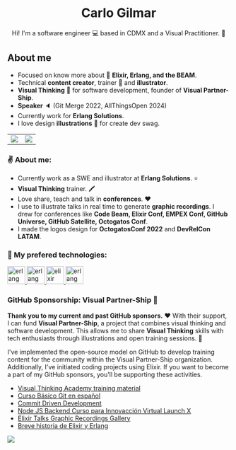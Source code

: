 <h1 align="center">Carlo Gilmar</h1>

<p align="center">
Hi! I'm a software engineer 💻 based in CDMX and a Visual Practitioner. 🎨
</p>

## About me

- Focused on know more about 🚀 **Elixir, Erlang, and the BEAM**.
- Technical **content creator**, trainer 📝 and **illustrator**.
- **Visual Thinking** 🎨 for software development, founder of **Visual Partner-Ship**.
- **Speaker** 🔈 (Git Merge 2022, AllThingsOpen 2024)
- Currently work for **Erlang Solutions**.
- I love design **illustrations** 🎇 for create dev swag. 

<table width="100%">
  <tbody>
    <tr >
      <td width="50%">
        <img src="https://github.com/carlogilmar/carlogilmar/assets/17634377/20f97d8c-0d7e-4637-9f6f-77eb3c251a27">
      </td>
      <td width="50%">
        <img src="https://github.com/carlogilmar/carlogilmar/assets/17634377/aaac5053-c988-42f4-b264-7832e8a793ea">
      </td>
    </tr>
  </tbody>
</table>
  
### ✌️ About me:
  
  - Currently work as a SWE and illustrator at **Erlang Solutions**. ⭐️
  - **Visual Thinking** trainer. 🖍
  - Love share, teach and talk in **conferences**. ❤️  
  - I use to illustrate talks in real time to generate **graphic recordings**. I drew for conferences like **Code Beam, Elixir Conf, EMPEX Conf, GitHub Universe, GitHub Satellite, Octogatos Conf**. 
  - I made the logos design for **OctogatosConf 2022** and **DevRelCon LATAM**. 
  
### 🤩 My prefered technologies:

<p align="left"> 
<a href="https://git-scm.com/" target="_blank" rel="noreferrer"> <img src="https://www.vectorlogo.zone/logos/git-scm/git-scm-icon.svg" alt="erlang" width="40" height="40"/> </a> 
<a href="https://www.vim.org/docs.php" target="_blank" rel="noreferrer"> <img src="https://www.vectorlogo.zone/logos/vim/vim-icon.svg" alt="erlang" width="40" height="40"/> </a> 
<a href="https://elixir-lang.org" target="_blank" rel="noreferrer"> <img src="https://www.vectorlogo.zone/logos/elixir-lang/elixir-lang-icon.svg" alt="elixir" width="40" height="40"/> </a> 
<a href="https://www.erlang.org/" target="_blank" rel="noreferrer"> <img src="https://www.vectorlogo.zone/logos/erlang/erlang-official.svg" alt="erlang" width="40" height="40"/> </a> 
</p>

### GitHub Sponsorship: Visual Partner-Ship 🤑

**Thank you to my current and past GitHub sponsors.** ❤️ With their support, I can fund **Visual Partner-Ship**, a project that combines visual thinking and software development. This allows me to share **Visual Thinking** skills with tech enthusiasts through illustrations and open training sessions. 🎨

I've implemented the open-source model on GitHub to develop training content for the community within the Visual Partner-Ship organization. Additionally, I've initiated coding projects using Elixir. If you want to become a part of my GitHub sponsors, you'll be supporting these activities.

- [Visual Thinking Academy training material](https://github.com/visualpartnership/visualthinking)
- [Curso Básico Git en español](https://github.com/carlogilmar/curso-git-esp)
- [Commit Driven Development](https://github.com/carlogilmar/commit-driven-development)
- [Node JS Backend Curso para Innovacción Virtual Launch X](https://github.com/carlogilmar/NodeJSCourse)
- [Elixir Talks Graphic Recordings Gallery](https://github.com/carlogilmar/visual_partnership)
- [Breve historia de Elixir y Erlang](https://github.com/the-beam-developer/welcome-elixir)

<a href="https://github.com/sponsors/carlogilmar" target="_blank" rel="noreferrer">
  <img src="https://img.shields.io/badge/sponsor-30363D?style=for-the-badge&logo=GitHub-Sponsors&logoColor=#EA4AAA"/>
</a>
